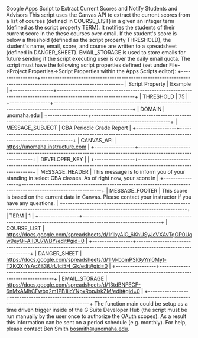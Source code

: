 Google Apps Script to Extract Current Scores and Notify Students and Advisors
This script uses the Canvas API to extract the current scores from a list of courses (defined in COURSE_LIST) in a given an integer term (defined as the script property TERM).  It notifies the students of their current score in the these courses over email.  If the student's score is below a threshold (defined as the script property THRESHOLD), the student's name, email, score, and course are written to a spreadsheet (defined in DANGER_SHEET).  EMAIL_STORAGE is used to store emails for future sending if the script executing user is over the daily email quota.
The script must have the following script properties defined (set under File->Project Properties->Script Properties within the Apps Scripts editor): 
+-----------------+---------------------------------------------------------------------------------------------------------------+
| Script Property | Example                                                                                                       |
+-----------------+---------------------------------------------------------------------------------------------------------------+
| THRESHOLD       | 75                                                                                                            |
+-----------------+---------------------------------------------------------------------------------------------------------------+
| DOMAIN          | unomaha.edu                                                                                                   |
+-----------------+---------------------------------------------------------------------------------------------------------------+
| MESSAGE_SUBJECT | CBA Periodic Grade Report                                                                                     |
+-----------------+---------------------------------------------------------------------------------------------------------------+
| CANVAS_API      | https://unomaha.instructure.com                                                                               |
+-----------------+---------------------------------------------------------------------------------------------------------------+
| DEVELOPER_KEY   | <Developer Key From Canvas>                                                                                   |
+-----------------+---------------------------------------------------------------------------------------------------------------+
| MESSAGE_HEADER  | This message is to inform you of your standing in select CBA classes.  As of right now, your score in         |
+-----------------+---------------------------------------------------------------------------------------------------------------+
| MESSAGE_FOOTER  | This score is based on the current data in Canvas.  Please contact your instructor if you have any questions. |
+-----------------+---------------------------------------------------------------------------------------------------------------+
| TERM            | 1                                                                                                             |
+-----------------+---------------------------------------------------------------------------------------------------------------+
| COURSE_LIST     | https://docs.google.com/spreadsheets/d/1r1byAiO_6KhUSyJcVXAvTqOP0Uqw9eyQi-AIIDU7WBY/edit#gid=0                |
+-----------------+---------------------------------------------------------------------------------------------------------------+
| DANGER_SHEET    | https://docs.google.com/spreadsheets/d/1lM-bomPSIGyYm0Myt-T2KQXIYsAcZB3jUrUlci5H_Gk/edit#gid=0                |
+-----------------+---------------------------------------------------------------------------------------------------------------+
| EMAIL_STORAGE   | https://docs.google.com/spreadsheets/d/13tdBNFECF-6nMxAMhCFwbg2m1PB1iicYNpxRopJskZM/edit#gid=0                |
+-----------------+---------------------------------------------------------------------------------------------------------------+
The function main could be setup as a time driven trigger inside of the G Suite Developer Hub (the script must be run manually by the user once to authorize the OAuth scopes).  As a result this information can be sent on a period schedule (e.g. monthly).
For help, please contact Ben Smith <bosmith@unomaha.edu>.